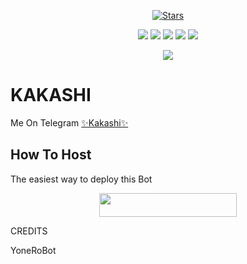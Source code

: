 <p align="center">
    <a href="https://github.com/MadBoy-X/Kakashi/stargazers"><img src="https://img.shields.io/github/repo-size/MadBoy-X/Kakashi?color=orange&logo=github&logoColor=green&style=for-the-badge" alt="Stars" /></a>
</p>
<p align="center">
    <a href="https://app.codacy.com/manual/MadBoy-X/Kakashi/dashboard">
    <a href="https://github.com/MadBoy-X/Kakashi"> <img src="https://img.shields.io/github/repo-size/MadBoy-X/Kakashi?color=orange&logo=github&logoColor=green&style=for-the-badge" /></a>
    <a href="https://github.com/MadBoy-X/Kakashi/commits/prince"> <img src="https://img.shields.io/github/last-commit/MadBoy-X/Kakashi?color=blue&logo=github&logoColor=green&style=for-the-badge" /></a>
    <a href="https://github.com/MadBoy-X/Kakashi/issues"> <img src="https://img.shields.io/github/issues/MadBoy-X/Kakashi?color=blueviolet&logo=github&logoColor=green&style=for-the-badge" /></a>
    <a href="https://github.com/MadBoy-X/Kakashi/network/members"> <img src="https://img.shields.io/github/forks/MadBoy-X/Kakashi?color=red&logo=github&logoColor=green&style=for-the-badge" /></a>  
    <a href="https://pypi.org/project/Telethon/"> <img src="https://img.shields.io/pypi/v/telethon?color=yellow&label=telethon&logo=python&logoColor=green&style=for-the-badge" /></a>
</p>

<p align="center">
  <img src="https://telegra.ph/file/c346ff5f568a1cddbc3d6.jpg">
</p>

# KAKASHI
Me On Telegram [✨Kakashi✨](https://t.me/HatakeRoBot)

## How To Host
The easiest way to deploy this Bot
<p align="center"><a href="https://heroku.com/deploy?template=https://github.com/MadBoy-X/Kakashi"> <img src="https://img.shields.io/badge/Deploy%20To%20Heroku-black?style=for-the-badge&logo=heroku" width="220" height="38.45"/></a></p>
 
CREDITS

YoneRoBot
